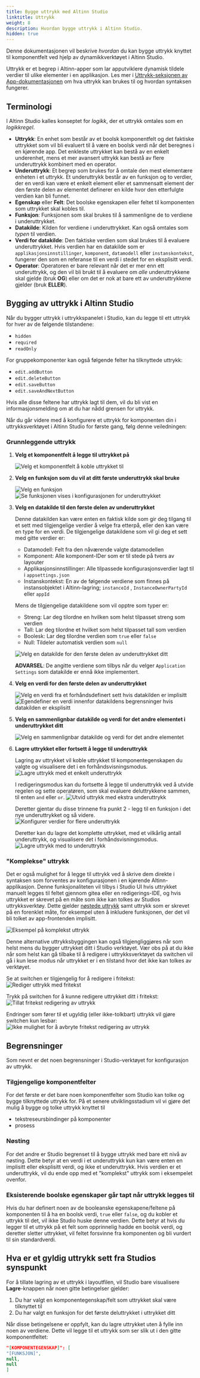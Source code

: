```yaml
---
title: Bygge uttrykk med Altinn Studio
linktitle: Uttrykk
weight: 8
description: Hvordan bygge uttrykk i Altinn Studio.
hidden: true
---
```


Denne dokumentasjonen vil beskrive _hvordan_ du kan bygge uttrykk knyttet til komponentfelt ved hjelp av
dynamikkverktøyet i Altinn Studio.

Uttrykk er et begrep i Altinn-apper som lar apputviklere dynamisk tildele verdier til ulike elementer i en
applikasjon. Les mer i [Uttrykk-seksjonen av App-dokumentasjonen](../../../../altinn-studio/reference/logic/expressions) om hva
uttrykk kan brukes til og hvordan syntaksen fungerer.

## Terminologi

I Altinn Studio kalles konseptet for _logikk_, der et uttrykk omtales som en _logikkregel_.

- **Uttrykk**: En enhet som består av et boolsk komponentfelt og det faktiske uttrykket som vil bli evaluert til å være
  en
  boolsk verdi når det beregnes i en kjørende app. Det enkleste uttrykket kan bestå av en enkelt underenhet,
  mens et mer avansert uttrykk kan bestå av flere underuttrykk kombinert med en operator.
- **Underuttrykk**: Et begrep som brukes for å omtale den mest elementære enheten i et uttrykk. Et underuttrykk består
  av en funksjon og to verdier, der en verdi kan være et enkelt element eller et sammensatt element der den første delen
  av elementet definerer en kilde hvor den etterfulgte verdien kan bli funnet.
- **Egenskap** eller **Felt**: Det boolske egenskapen eller feltet til komponenten som uttrykket skal kobles til.
- **Funksjon**: Funksjonen som skal brukes til å sammenligne de to verdiene i underuttrykket.
- **Datakilde**: Kilden for verdiene i underuttrykket. Kan også omtales som _typen_ til verdien.
- **Verdi for datakilde**: Den faktiske verdien som skal brukes til å evaluere underuttrykket. Hvis verdien har
  en
  datakilde som er `applikasjonsinnstillinger`, `komponent`, `datamodell` eller `instanskontekst`, fungerer den som en
  referanse til en verdi i stedet for en eksplisitt verdi.
- **Operator**: Operatoren er bare relevant når det er mer enn ett underuttrykk, og den vil bli brukt til å
  evaluere om _alle_ underuttrykkene skal gjelde (bruk **OG**) eller om det er nok at bare ett av underuttrykkene
  gjelder (bruk **ELLER**).

## Bygging av uttrykk i Altinn Studio

Når du bygger uttrykk i uttrykkspanelet i Studio, kan du legge til ett uttrykk for hver av de følgende tilstandene:
- `hidden`
- `required`
- `readOnly`

For gruppekomponenter kan også følgende felter ha tilknyttede uttrykk:

- `edit.addButton`
- `edit.deleteButton`
- `edit.saveButton`
- `edit.saveAndNextButton`

Hvis alle disse feltene har uttrykk lagt til dem, vil du bli vist en informasjonsmelding om at du har nådd grensen for
uttrykk.

Når du går videre med å konfigurere et uttrykk for komponenten din i uttrykksverktøyet i Altinn Studio for første
gang, følg denne veiledningen:

### Grunnleggende uttrykk

1. **Velg et komponentfelt å legge til uttrykket på**

   ![Velg et komponentfelt å koble uttrykket til](1-build-new-expression.png)

2. **Velg en funksjon som du vil at ditt første underuttrykk skal bruke**

   ![Velg en funksjon](2-1-choose-function.png)
   ![Se funksjonen vises i konfigurasjonen for underuttrykket](2-2-choose-function.png)

3. **Velg en datakilde til den første delen av underuttrykket**

   Denne datakilden kan være enten en faktisk kilde som gir deg tilgang til et sett med tilgjengelige verdier å velge
   fra etterpå, eller den kan være en type for en verdi. De tilgjengelige datakildene som vil gi deg et sett med
   gitte verdier er:

    - Datamodell: Felt fra den nåværende valgte datamodellen
    - Komponent: Alle komponent-IDer som er til stede på tvers av layouter
    - Applikasjonsinnstillinger: Alle tilpassede konfigurasjonsverdier lagt til i `appsettings.json`
    - Instanskontekst: En av de følgende verdiene som finnes på instansobjektet i Altinn-lagring; `instanceId`
      , `InstanceOwnerPartyId` eller `appId`

   Mens de tilgjengelige datakildene som vil opptre som typer er:

    - Streng: Lar deg tilordne en hvilken som helst tilpasset streng som verdien
    - Tall: Lar deg tilordne et hvilket som helst tilpasset tall som verdien
    - Boolesk: Lar deg tilordne verdien som `true` eller `false`
    - Null: Tildeler automatisk verdien som `null`

   ![Velg en datakilde for den første delen av underuttrykket ditt](3-choose-data-source.png)

   **ADVARSEL**: De angitte verdiene som tilbys når du velger `Application Settings` som datakilde er ennå ikke
   implementert.

4. **Velg en verdi for den første delen av underuttrykket**

   ![Velg en verdi fra et forhåndsdefinert sett hvis datakilden er implisitt](4-1-choose-implicit-value.png)
   ![Egendefiner en verdi innenfor datakildens begrensninger hvis datakilden er eksplisitt](4-2-choose-explicit-value.png)

5. **Velg en sammenlignbar datakilde og verdi for det andre elementet i underuttrykket ditt**

   ![Velg en sammenlignbar datakilde og verdi for det andre elementet](5-choose-comparable.png)

6. **Lagre uttrykket eller fortsett å legge til underuttrykk**

   Lagring av uttrykket vil koble uttrykket til komponentegenskapen du valgte og visualisere det i en
   forhåndsvisningsmodus.
   ![Lagre uttrykk med et enkelt underuttrykk](6-1-save-expression.png)

   I redigeringsmodus kan du fortsette å legge til underuttrykk ved å utvide regelen og sette operatøren, som skal
   evaluere deluttrykkene sammen, til enten `and` eller `or`.
   ![Utvid uttrykk med ekstra underuttrykk](6-2-expand-expression.png)

   Deretter gjentar du disse trinnene fra punkt 2 - legg til en funksjon i det nye underuttrykket og så videre.
   ![Konfigurer verdier for flere underuttrykk](6-3-new-sub-expression.png)

   Deretter kan du lagre det komplette uttrykket, med et vilkårlig antall underuttrykk, og visualisere det i
   forhåndsvisningsmodus.
   ![Lagre uttrykk med to underuttrykk](6-4-save-large-expression.png)

### "Komplekse" uttrykk

Det er også mulighet for å legge til uttrykk ved å skrive dem direkte i syntaksen som forventes av konfigurasjonen
i en kjørende Altinn-applikasjon. Denne funksjonaliteten vil tilbys i Studio UI hvis uttrykket
manuelt legges til feltet gjennom gitea eller en redigerings-IDE, og hvis uttrykket er skrevet på en måte som ikke kan
tolkes av Studios uttrykksverktøy. Dette gjelder [nøstede uttrykk](#Nøsting) samt uttrykk som er skrevet på en forenklet
måte, for eksempel uten å inkludere funksjonen, der det vil bli tolket av app-frontenden implisitt.

![Eksempel på komplekst uttrykk](complex-expression-example.png)

Denne alternative uttrykksbyggingen kan også tilgjengliggjøres når som helst mens du bygger uttrykket ditt i Studio
verktøyet. Vær obs på at du ikke når som helst kan gå tilbake til å redigere i uttrykksverktøyet da switchen vil gå i
kun lese modus når uttrykket er i en tilstand hvor det ikke kan tolkes av verktøyet.

Se at switchen er tilgjengelig for å redigere i fritekst:
![Rediger uttrykk med fritekst](edit-expression-free-style.png)

Trykk på switchen for å kunne redigere uttrykket ditt i fritekst:
![Tillat fritekst redigering av uttrykk](enable-edit-expression-free-style.png)

Endringer som fører til et ugyldig (eller ikke-tolkbart) uttrykk vil gjøre switchen kun lesbar:
![Ikke mulighet for å avbryte fritekst redigering av uttrykk](disabled-edit-expression-free-style.png)

## Begrensninger

Som nevnt er det noen begrensninger i Studio-verktøyet for konfigurasjon av uttrykk.

### Tilgjengelige komponentfelter

For det første er det bare noen komponentfelter som Studio kan tolke og bygge tilknyttede
uttrykk for. På et senere utviklingsstadium vil vi gjøre det mulig å bygge og tolke uttrykk knyttet til

- tekstreseursbindinger på komponenter
- prosess

### <a name="Nøsting"></a>Nøsting

For det andre er Studio begrenset til å bygge uttrykk med bare ett nivå av nøsting. Dette betyr at en verdi i et
underuttrykk kun kan være enten en implisitt eller eksplisitt verdi, og ikke et underuttrykk. Hvis verdien er et
underuttrykk, vil du ende opp med et "komplekst" uttrykk som i eksempelet ovenfor.

### Eksisterende boolske egenskaper går tapt når uttrykk legges til

Hvis du har definert noen av de booleanske egenskapene/feltene på komponenten til å ha en boolsk verdi, `true`
eller `false`,
og du kobler et uttrykk til det, vil ikke Studio huske denne verdien. Dette betyr at hvis du legger til et uttrykk på et
felt som opprinnelig hadde en boolsk verdi, og deretter sletter uttrykket, vil feltet forsvinne fra komponenten og bli
vurdert til sin
standardverdi.

## Hva er et gyldig uttrykk sett fra Studios synspunkt

For å tillate lagring av et uttrykk i layoutfilen, vil Studio bare visualisere **Lagre**-knappen når noen gitte
betingelser gjelder:

1. Du har valgt en komponentegenskap/felt som uttrykket skal være tilknyttet til
2. Du har valgt en funksjon for det første deluttrykket i uttrykket ditt

Når disse betingelsene er oppfylt, kan du lagre uttrykket uten å fylle inn noen av verdiene. Dette vil legge til et
uttrykk som ser slik ut i den gitte komponentfeltet:

```json
"[KOMPONENTEGENSKAP]": [
"[FUNKSJON]",
null,
null
]
